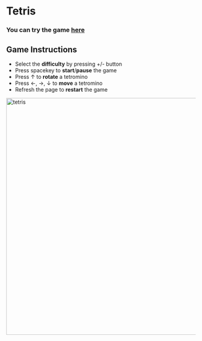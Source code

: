 # Tetris 
<h3><st> You can try the game <a href="https://smorikawa47.github.io/Tetris/">here</a> </st></h3>

## Game Instructions
- Select the **difficulty** by pressing +/- button
- Press spacekey to **start**/**pause** the game
- Press ↑ to **rotate** a tetromino
- Press ←, →, ↓ to **move** a tetromino
- Refresh the page to **restart** the game

<img width="629" alt="tetris" src="https://user-images.githubusercontent.com/80607636/187051187-43b01ba2-640e-41a8-a000-428b2c7f9906.png">
